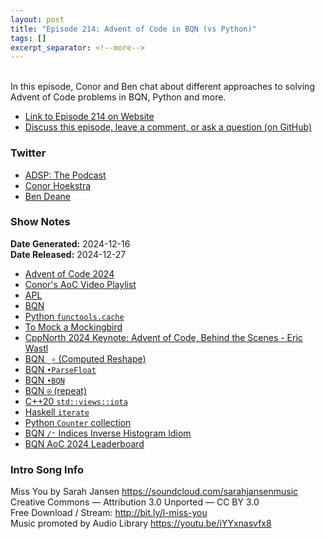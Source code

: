 ```yaml
---
layout: post
title: "Episode 214: Advent of Code in BQN (vs Python)"
tags: []
excerpt_separator: <!--more-->
---
```


<br>In this episode, Conor and Ben chat about different approaches to solving Advent of Code problems in BQN, Python and more.

<!--more-->

* [Link to Episode 214 on Website](https://adspthepodcast.com/2024/12/27/Episode-214.html)
* [Discuss this episode, leave a comment, or ask a question (on GitHub)](https://github.com/codereport/adsp2/discussions/113)

### Twitter
 
* [ADSP: The Podcast](https://twitter.com/adspthepodcast)
* [Conor Hoekstra](https://twitter.com/code_report)
* [Ben Deane](https://x.com/ben_deane)

### Show Notes

**Date Generated:** 2024-12-16 <br>
**Date Released:** 2024-12-27

* [Advent of Code 2024](https://adventofcode.com/2024)
* [Conor's AoC Video Playlist](https://www.youtube.com/playlist?list=PLVFrD1dmDdvfejkfvQEI2bNfVlNO4iGkK)
* [APL](https://www.dyalog.com/)
* [BQN](https://mlochbaum.github.io/BQN/)
* [Python `functools.cache`](https://docs.python.org/3/library/functools.html#functools.cache)
* [To Mock a Mockingbird](https://en.wikipedia.org/wiki/To_Mock_a_Mockingbird)
* [CppNorth 2024 Keynote: Advent of Code, Behind the Scenes - Eric Wastl](https://www.youtube.com/watch?v=uZ8DcbhojOw)
* [BQN `‿∘` (Computed Reshape)](https://mlochbaum.github.io/BQN/doc/reshape.html)
* [BQN `•ParseFloat`](https://mlochbaum.github.io/BQN/spec/system.html#input-and-output)
* [BQN `•BQN`](https://mlochbaum.github.io/BQN/spec/system.html#execution)
* [BQN `⍟` (repeat)](https://mlochbaum.github.io/BQN/doc/repeat.html)
* [C++20 `std::views::iota`](https://en.cppreference.com/w/cpp/ranges/iota_view)
* [Haskell `iterate`](https://hackage.haskell.org/package/base-4.18.0.0/docs/Prelude.html#v:iterate)
* [Python `Counter` collection](https://docs.python.org/3/library/collections.html#collections.Counter)
* [BQN `/⁼` Indices Inverse Histogram Idiom](https://mlochbaum.github.io/BQN/doc/replicate.html#inverse)
* [BQN AoC 2024 Leaderboard](https://gist.githubusercontent.com/mlochbaum/03d1b3ca918f324a08fb30f2be79fd5e/raw/aoc2024.svg)

### Intro Song Info
 
Miss You by Sarah Jansen https://soundcloud.com/sarahjansenmusic<br>
Creative Commons — Attribution 3.0 Unported — CC BY 3.0<br>
Free Download / Stream: http://bit.ly/l-miss-you<br>
Music promoted by Audio Library https://youtu.be/iYYxnasvfx8<br>
